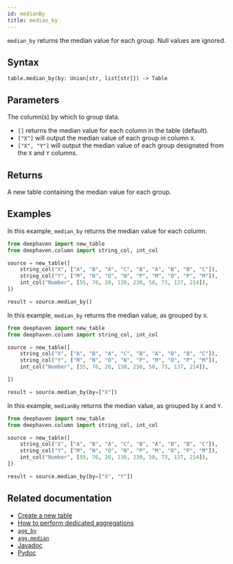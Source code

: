 ```yaml
---
id: medianBy
title: median_by
---
```


`median_by` returns the median value for each group. Null values are ignored.

## Syntax

```
table.median_by(by: Union[str, list[str]]) -> Table
```

## Parameters

<ParamTable>
<Param name="by" type="Union[str, list[str]]" optional>

The column(s) by which to group data.

- `[]` returns the median value for each column in the table (default).
- `["X"]` will output the median value of each group in column `X`.
- `["X", "Y"]` will output the median value of each group designated from the `X` and `Y` columns.

</Param>
</ParamTable>

## Returns

A new table containing the median value for each group.

## Examples

In this example, `median_by` returns the median value for each column.

```python order=source,result
from deephaven import new_table
from deephaven.column import string_col, int_col

source = new_table([
    string_col("X", ["A", "B", "A", "C", "B", "A", "B", "B", "C"]),
    string_col("Y", ["M", "N", "O", "N", "P", "M", "O", "P", "M"]),
    int_col("Number", [55, 76, 20, 130, 230, 50, 73, 137, 214]),
])

result = source.median_by()
```

In this example, `median_by` returns the median value, as grouped by `X`.

```python order=source,result
from deephaven import new_table
from deephaven.column import string_col, int_col

source = new_table([
    string_col("X", ["A", "B", "A", "C", "B", "A", "B", "B", "C"]),
    string_col("Y", ["M", "N", "O", "N", "P", "M", "O", "P", "M"]),
    int_col("Number", [55, 76, 20, 130, 230, 50, 73, 137, 214]),

])

result = source.median_by(by=["X"])
```

In this example, `medianBy` returns the median value, as grouped by `X` and `Y`.

```python order=source,result
from deephaven import new_table
from deephaven.column import string_col, int_col

source = new_table([
    string_col("X", ["A", "B", "A", "C", "B", "A", "B", "B", "C"]),
    string_col("Y", ["M", "N", "O", "N", "P", "M", "O", "P", "M"]),
    int_col("Number", [55, 76, 20, 130, 230, 50, 73, 137, 214]),
])

result = source.median_by(by=["X", "Y"])
```

## Related documentation

- [Create a new table](../../../how-to-guides/new-table.md)
- [How to perform dedicated aggregations](../../../how-to-guides/dedicated-aggregations.md)
- [`agg_by`](./aggBy.md)
- [`agg.median`](./AggMed.md)
- [Javadoc](<https://deephaven.io/core/javadoc/io/deephaven/engine/table/Table.html#medianBy(java.lang.String...)>)
- [Pydoc](https://deephaven.io/core/pydoc/code/deephaven.table.html?highlight=median#deephaven.table.Table.median_by)
